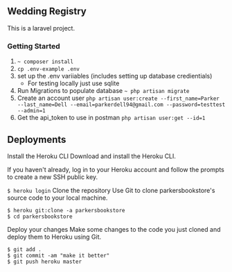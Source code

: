 ## Wedding Registry
This is a laravel project. 
### Getting Started
1. ```~ composer install```
2. ```cp .env-example .env```
3. set up the .env variiables (includes setting up database credientials)
    - For testing locally just use sqlite
4. Run Migrations to populate database ```~ php artisan migrate```
5. Create an account user ```php artisan user:create --first_name=Parker --last_name=Dell --email=parkerdell94@gmail.com --password=testtest --admin=1```
6. Get the api_token to use in postman ```php artisan user:get --id=1```

## Deployments
Install the Heroku CLI
Download and install the Heroku CLI.

If you haven't already, log in to your Heroku account and follow the prompts to create a new SSH public key.

```$ heroku login```
Clone the repository
Use Git to clone parkersbookstore's source code to your local machine.

`````
$ heroku git:clone -a parkersbookstore
$ cd parkersbookstore
`````
Deploy your changes
Make some changes to the code you just cloned and deploy them to Heroku using Git.
``````
$ git add .
$ git commit -am "make it better"
$ git push heroku master
``````
